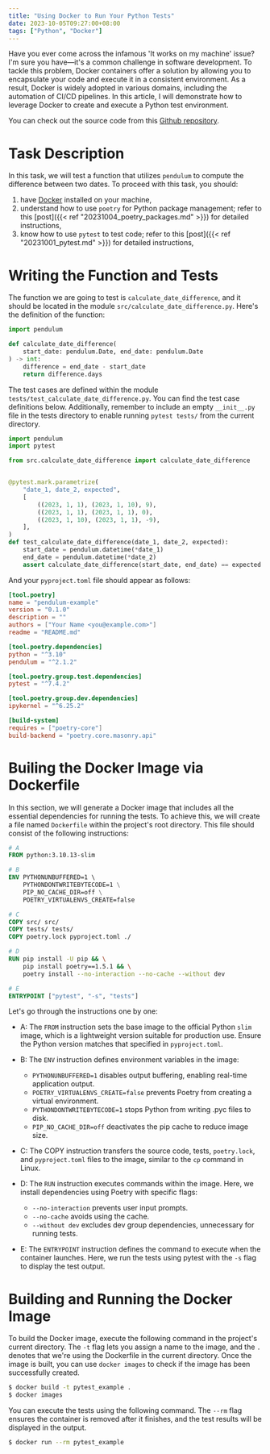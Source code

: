 ```yaml
---
title: "Using Docker to Run Your Python Tests"
date: 2023-10-05T09:27:00+08:00
tags: ["Python", "Docker"]
---
```


Have you ever come across the infamous 'It works on my machine' issue? I'm sure you have—it's a common challenge in software development. To tackle this problem, Docker containers offer a solution by allowing you to encapsulate your code and execute it in a consistent environment. As a result, Docker is widely adopted in various domains, including the automation of CI/CD pipelines. In this article, I will demonstrate how to leverage Docker to create and execute a Python test environment.
<!--more-->

You can check out the source code from this [Github repository](https://github.com/slchangtw/blog_examples/tree/main/using_docker_to_run_your_python_tests).

# Task Description

In this task, we will test a function that utilizes `pendulum` to compute the difference between two dates. To proceed with this task, you should:

1. have [Docker](https://docs.docker.com/engine/install/) installed on your machine,
2. understand how to use `poetry` for Python package management; refer to this [post]({{< ref "20231004_poetry_packages.md" >}}) for detailed instructions,
3. know how to use `pytest` to test code; refer to this [post]({{< ref "20231001_pytest.md" >}}) for detailed instructions,

# Writing the Function and Tests

The function we are going to test is `calculate_date_difference`, and it should be located in the module `src/calculate_date_difference.py`. Here's the definition of the function:

```python
import pendulum

def calculate_date_difference(
    start_date: pendulum.Date, end_date: pendulum.Date
) -> int:
    difference = end_date - start_date
    return difference.days
```

The test cases are defined within the module `tests/test_calculate_date_difference.py`. You can find the test case definitions below. Additionally, remember to include an empty `__init__.py` file in the tests directory to enable running `pytest tests/` from the current directory.

```python
import pendulum
import pytest

from src.calculate_date_difference import calculate_date_difference


@pytest.mark.parametrize(
    "date_1, date_2, expected",
    [
        ((2023, 1, 1), (2023, 1, 10), 9),
        ((2023, 1, 1), (2023, 1, 1), 0),
        ((2023, 1, 10), (2023, 1, 1), -9),
    ],
)
def test_calculate_date_difference(date_1, date_2, expected):
    start_date = pendulum.datetime(*date_1)
    end_date = pendulum.datetime(*date_2)
    assert calculate_date_difference(start_date, end_date) == expected
```

And your `pyproject.toml` file should appear as follows:

```toml
[tool.poetry]
name = "pendulum-example"
version = "0.1.0"
description = ""
authors = ["Your Name <you@example.com>"]
readme = "README.md"

[tool.poetry.dependencies]
python = "^3.10"
pendulum = "^2.1.2"

[tool.poetry.group.test.dependencies]
pytest = "^7.4.2"

[tool.poetry.group.dev.dependencies]
ipykernel = "^6.25.2"

[build-system]
requires = ["poetry-core"]
build-backend = "poetry.core.masonry.api"
```

# Builing the Docker Image via Dockerfile

In this section, we will generate a Docker image that includes all the essential dependencies for running the tests. To achieve this, we will create a file named `Dockerfile` within the project's root directory. This file should consist of the following instructions:

```Dockerfile
# A
FROM python:3.10.13-slim

# B
ENV PYTHONUNBUFFERED=1 \ 
    PYTHONDONTWRITEBYTECODE=1 \
    PIP_NO_CACHE_DIR=off \
    POETRY_VIRTUALENVS_CREATE=false

# C
COPY src/ src/
COPY tests/ tests/
COPY poetry.lock pyproject.toml ./

# D
RUN pip install -U pip && \
    pip install poetry==1.5.1 && \
    poetry install --no-interaction --no-cache --without dev

# E
ENTRYPOINT ["pytest", "-s", "tests"]
```

Let's go through the instructions one by one:

- A: The `FROM` instruction sets the base image to the official Python `slim` image, which is a lightweight version suitable for production use. Ensure the Python version matches that specified in `pyproject.toml`.
  
- B: The `ENV` instruction defines environment variables in the image:
  - `PYTHONUNBUFFERED=1` disables output buffering, enabling real-time application output.
  - `POETRY_VIRTUALENVS_CREATE=false` prevents Poetry from creating a virtual environment.
  - `PYTHONDONTWRITEBYTECODE=1` stops Python from writing .pyc files to disk.
  - `PIP_NO_CACHE_DIR=off` deactivates the pip cache to reduce image size.

- C: The COPY instruction transfers the source code, tests, `poetry.lock`, and `pyproject.toml` files to the image, similar to the `cp` command in Linux.

- D: The `RUN` instruction executes commands within the image. Here, we install dependencies using Poetry with specific flags:
  - `--no-interaction` prevents user input prompts.
  - `--no-cache` avoids using the cache.
  - `--without dev` excludes dev group dependencies, unnecessary for running tests.

- E: The `ENTRYPOINT` instruction defines the command to execute when the container launches. Here, we run the tests using pytest with the `-s` flag to display the test output.

# Building and Running the Docker Image

To build the Docker image, execute the following command in the project's current directory. The `-t` flag lets you assign a name to the image, and the `.` denotes that we're using the Dockerfile in the current directory. Once the image is built, you can use `docker images` to check if the image has been successfully created.

```bash
$ docker build -t pytest_example .
$ docker images 
```

You can execute the tests using the following command. The `--rm` flag ensures the container is removed after it finishes, and the test results will be displayed in the output.

```bash
$ docker run --rm pytest_example
```
